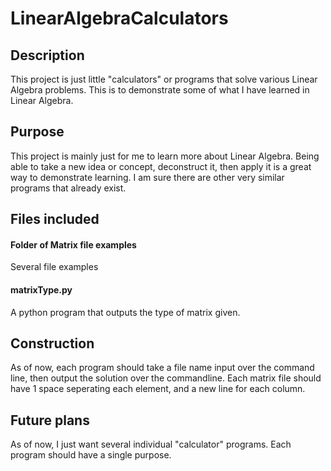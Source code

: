 # LinearAlgebraCalculators
## Description
This project is just little "calculators" or programs that solve various Linear Algebra problems. This is to demonstrate some of what I have learned in Linear Algebra.

## Purpose
This project is mainly just for me to learn more about Linear Algebra. Being able to take a new idea or concept, deconstruct it, then apply it is a great way to demonstrate learning. I am sure there are other very similar programs that already exist.

## Files included
#### Folder of Matrix file examples
Several file examples
#### matrixType.py
A python program that outputs the type of matrix given.

## Construction
As of now, each program should take a file name input over the command line, then output the solution over the commandline. Each matrix file should have 1 space seperating each element, and a new line for each column.

## Future plans
As of now, I just want several individual "calculator" programs. Each program should have a single purpose.
